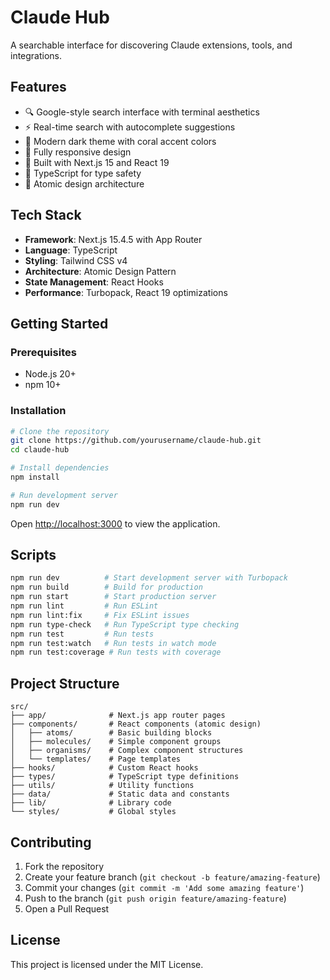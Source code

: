 # Claude Hub

A searchable interface for discovering Claude extensions, tools, and integrations.

## Features

- 🔍 Google-style search interface with terminal aesthetics
- ⚡ Real-time search with autocomplete suggestions
- 🎨 Modern dark theme with coral accent colors
- 📱 Fully responsive design
- 🚀 Built with Next.js 15 and React 19
- 🎯 TypeScript for type safety
- 🧱 Atomic design architecture

## Tech Stack

- **Framework**: Next.js 15.4.5 with App Router
- **Language**: TypeScript
- **Styling**: Tailwind CSS v4
- **Architecture**: Atomic Design Pattern
- **State Management**: React Hooks
- **Performance**: Turbopack, React 19 optimizations

## Getting Started

### Prerequisites

- Node.js 20+
- npm 10+

### Installation

```bash
# Clone the repository
git clone https://github.com/yourusername/claude-hub.git
cd claude-hub

# Install dependencies
npm install

# Run development server
npm run dev
```

Open [http://localhost:3000](http://localhost:3000) to view the application.

## Scripts

```bash
npm run dev          # Start development server with Turbopack
npm run build        # Build for production
npm run start        # Start production server
npm run lint         # Run ESLint
npm run lint:fix     # Fix ESLint issues
npm run type-check   # Run TypeScript type checking
npm run test         # Run tests
npm run test:watch   # Run tests in watch mode
npm run test:coverage # Run tests with coverage
```

## Project Structure

```
src/
├── app/              # Next.js app router pages
├── components/       # React components (atomic design)
│   ├── atoms/        # Basic building blocks
│   ├── molecules/    # Simple component groups
│   ├── organisms/    # Complex component structures
│   └── templates/    # Page templates
├── hooks/            # Custom React hooks
├── types/            # TypeScript type definitions
├── utils/            # Utility functions
├── data/             # Static data and constants
├── lib/              # Library code
└── styles/           # Global styles

```

## Contributing

1. Fork the repository
2. Create your feature branch (`git checkout -b feature/amazing-feature`)
3. Commit your changes (`git commit -m 'Add some amazing feature'`)
4. Push to the branch (`git push origin feature/amazing-feature`)
5. Open a Pull Request

## License

This project is licensed under the MIT License.
